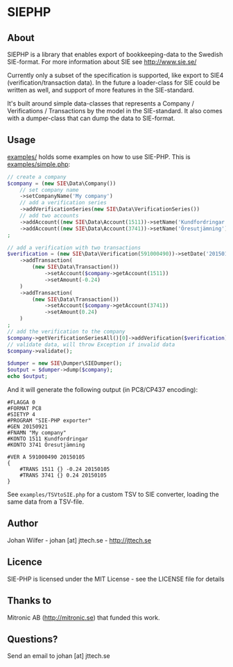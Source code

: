 # SIEPHP

## About
SIEPHP is a library that enables export of bookkeeping-data to the Swedish SIE-format. For more information about SIE see http://www.sie.se/

Currently only a subset of the specification is supported, like export to SIE4 (verification/transaction data). In the future a loader-class for SIE could be written as well, and support of more features in the SIE-standard.

It's built around simple data-classes that represents a Company / Verifications / Transactions by the model in the SIE-standard. It also comes with a dumper-class that can dump the data to SIE-format.

## Usage

[examples/](examples) holds some examples on how to use SIE-PHP. This is [examples/simple.php](examples/simple.php):
````php
// create a company
$company = (new SIE\Data\Company())
    // set company name
    ->setCompanyName('My company')
    // add a verification series
    ->addVerificationSeries(new SIE\Data\VerificationSeries())
    // add two accounts
    ->addAccount((new SIE\Data\Account(1511))->setName('Kundfordringar'))
    ->addAccount((new SIE\Data\Account(3741))->setName('Öresutjämning'))
;

// add a verification with two transactions
$verification = (new SIE\Data\Verification(591000490))->setDate('20150105')
    ->addTransaction(
        (new SIE\Data\Transaction())
            ->setAccount($company->getAccount(1511))
            ->setAmount(-0.24)
    )
    ->addTransaction(
        (new SIE\Data\Transaction())
            ->setAccount($company->getAccount(3741))
            ->setAmount(0.24)
    )
;
// add the verification to the company
$company->getVerificationSeriesAll()[0]->addVerification($verification);
// validate data, will throw Exception if invalid data
$company->validate();

$dumper = new SIE\Dumper\SIEDumper();
$output = $dumper->dump($company);
echo $output;
````

And it will generate the following output (in PC8/CP437 encoding):
````
#FLAGGA 0
#FORMAT PC8
#SIETYP 4
#PROGRAM "SIE-PHP exporter"
#GEN 20150921
#FNAMN "My company"
#KONTO 1511 Kundfordringar
#KONTO 3741 Öresutjämning

#VER A 591000490 20150105
{
    #TRANS 1511 {} -0.24 20150105
    #TRANS 3741 {} 0.24 20150105
}
````

See `examples/TSVtoSIE.php` for a custom TSV to SIE converter, loading the same data from a TSV-file.

## Author
Johan Wilfer - johan [at] jttech.se - http://jttech.se

## Licence
SIE-PHP is licensed under the MIT License - see the LICENSE file for details

## Thanks to
Mitronic AB (http://mitronic.se) that funded this work.

## Questions?
Send an email to johan [at] jttech.se
